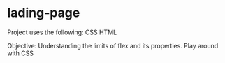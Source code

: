 # lading-page

Project uses the following:
CSS
HTML

Objective: Understanding the limits of flex and its properties.
Play around with CSS 